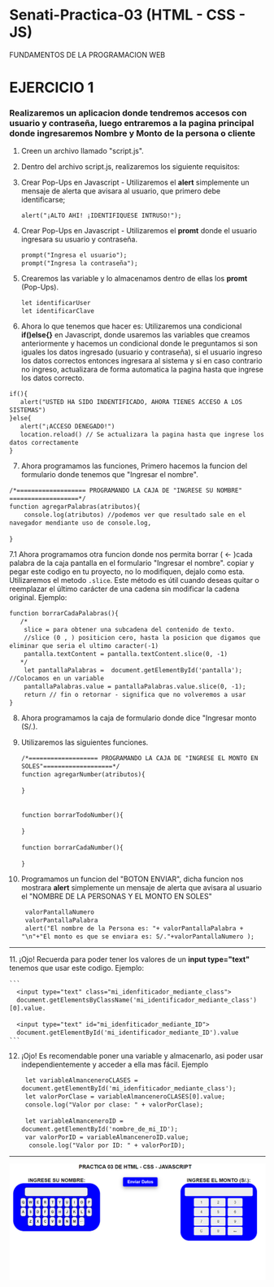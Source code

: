 # Senati-Practica-03 (HTML - CSS - JS)

FUNDAMENTOS DE LA PROGRAMACION WEB

# EJERCICIO 1
### Realizaremos un aplicacion donde tendremos accesos con usuario y contraseña, luego entraremos a la pagina principal donde ingresaremos Nombre y Monto de la persona o cliente

1. Creen un archivo llamado "script.js".
2. Dentro del archivo script.js, realizaremos los siguiente requisitos: 

3. Crear Pop-Ups en Javascript - Utilizaremos el <b>alert</b> simplemente un mensaje de alerta que avisara al usuario, que primero debe identificarse;
   ```
   alert("¡ALTO AHI! ¡IDENTIFIQUESE INTRUSO!");
   ```
4. Crear Pop-Ups en Javascript - Utilizaremos el <b>promt</b> donde el usuario ingresara su usuario y contraseña.
   ```
   prompt("Ingresa el usuario");
   prompt("Ingresa la contraseña");
   ```
5. Crearemos las variable y lo almacenamos dentro de ellas los <b>promt</b> (Pop-Ups).
   ```
   let identificarUser
   let identificarClave
   ```
6. Ahora lo que tenemos que hacer es: Utilizaremos una condicional <b>if()else{}</b> en Javascript, donde usaremos las variables que creamos anteriormente y hacemos un condicional donde  le preguntamos si son iguales los datos ingresado (usuario y contraseña), si el usuario ingreso los datos correctos entonces ingresara al sistema y si en caso contrario no ingreso, actualizara de forma automatica la pagina hasta que ingrese los datos correcto.
   
  ```
 if(){
     alert("USTED HA SIDO INDENTIFICADO, AHORA TIENES ACCESO A LOS SISTEMAS")
 }else{
     alert("¡ACCESO DENEGADO!")
     location.reload() // Se actualizara la pagina hasta que ingrese los datos correctamente
 }
 ```

7. Ahora programamos las funciones, Primero hacemos la funcion del formulario donde tenemos que "Ingresar el nombre".
  ```
  /*=================== PROGRAMANDO LA CAJA DE "INGRESE SU NOMBRE" ===================*/
  function agregarPalabras(atributos){
      console.log(atributos) //podemos ver que resultado sale en el navegador mendiante uso de console.log,
      
  }
  ```

7.1 Ahora programamos otra funcion donde nos permita borrar ( ←  )cada palabra de la caja pantalla en el formulario "Ingresar el nombre".
    copiar y pegar  este codigo en tu proyecto, no lo modifiquen, dejalo como esta.
    Utilizaremos el metodo ```.slice```. Este método es útil cuando deseas quitar o reemplazar el último carácter de una cadena sin modificar la cadena original.
    Ejemplo: 
  ```
  function borrarCadaPalabras(){
     /*
      slice = para obtener una subcadena del contenido de texto.
      //slice (0 , ) positicion cero, hasta la posicion que digamos que eliminar que seria el ultimo caracter(-1)
      pantalla.textContent = pantalla.textContent.slice(0, -1)
     */
      let pantallaPalabras =  document.getElementById('pantalla');   //Colocamos en un variable
      pantallaPalabras.value = pantallaPalabras.value.slice(0, -1);  
      return // fin o retornar - significa que no volveremos a usar
  }
  ```
8. Ahora programamos la caja de formulario donde dice "Ingresar monto (S/.).
9. Utilizaremos las siguientes funciones.
     ```
     /*=================== PROGRAMANDO LA CAJA DE "INGRESE EL MONTO EN SOLES"===================*/
     function agregarNumber(atributos){
         
     }
     
     
     function borrarTodoNumber(){
         
     }
     
     function borrarCadaNumber(){
       
     }
     ```

10. Programamos un funcion del "BOTON ENVIAR", dicha funcion nos mostrara  <b>alert</b> simplemente un mensaje de alerta que avisara al usuario el "NOMBRE DE LA PERSONAS Y EL MONTO EN SOLES"
     ```
      valorPantallaNumero
      valorPantallaPalabra
      alert("El nombre de la Persona es: "+ valorPantallaPalabra + "\n"+"El monto es que se enviara es: S/."+valorPantallaNumero );
     ```
<hr>
11. ¡Ojo! Recuerda para poder tener los valores de un <b> input type="text" </b> tenemos que usar este codigo.
    Ejemplo:
    
    ```
      <input type="text" class="mi_idenfiticador_mediante_class">
      document.getElementsByClassName('mi_identificador_mediante_class')[0].value.
    
      <input type="text" id="mi_idenfiticador_mediante_ID">
      document.getElementById('mi_identificador_mediante_ID').value
    ```
    
12. ¡Ojo! Es recomendable poner una variable y  almacenarlo, asi poder usar independientemente y acceder a ella mas fácil. Ejemplo
    
    ```
     let variableAlmanceneroCLASES = document.getElementById('mi_idenfiticador_mediante_class');
     let valorPorClase = variableAlmanceneroCLASES[0].value;
     console.log("Valor por clase: " + valorPorClase);
     
     let variableAlmanceneroID = document.getElementById('nombre_de_mi_ID');
     var valorPorID = variableAlmanceneroID.value;
      console.log("Valor por ID: " + valorPorID);
    ```
    
<hr>



![Descripción de la imagen](captura.png)
